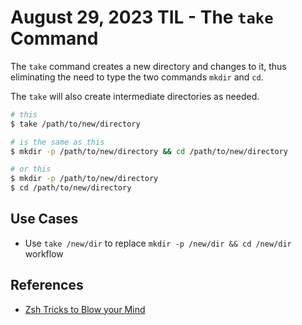 # August 29, 2023 TIL - The `take` Command

The `take` command creates a new directory and changes to it,
thus eliminating the need to type the two commands `mkdir` and `cd`.

The `take` will also create intermediate directories as needed.

```bash
# this
$ take /path/to/new/directory

# is the same as this
$ mkdir -p /path/to/new/directory && cd /path/to/new/directory

# or this
$ mkdir -p /path/to/new/directory
$ cd /path/to/new/directory
```

## Use Cases

- Use `take /new/dir` to replace `mkdir -p /new/dir && cd /new/dir` workflow

## References

- [Zsh Tricks to Blow your Mind](https://www.twilio.com/blog/zsh-tricks-to-blow-your-mind)

